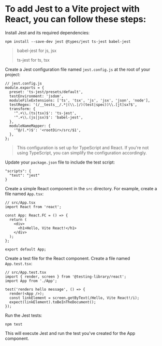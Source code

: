 # To add Jest to a Vite project with React, you can follow these steps:
Install Jest and its required dependencies:    
```
npm install --save-dev jest @types/jest ts-jest babel-jest
```
> babel-jest for js, jsx
> 
> ts-jest for ts, tsx

Create a Jest configuration file named `jest.config.js` at the root of your project:
```
// jest.config.js
module.exports = {
  preset: 'ts-jest/presets/default',
  testEnvironment: 'jsdom',
  moduleFileExtensions: ['ts', 'tsx', 'js', 'jsx', 'json', 'node'],
  testRegex: '(/__tests__/.*|(\\.|/)(test|spec))\\.[jt]sx?$',
  transform: {
    '^.+\\.(ts|tsx)$': 'ts-jest',
    '^.+\\.(js|jsx)$': 'babel-jest',
  },
  moduleNameMapper: {
    '^@/(.*)$': '<rootDir>/src/$1',
  },
};
```
> This configuration is set up for TypeScript and React. If you're not using TypeScript, you can simplify the configuration accordingly.

Update your `package.json` file to include the test script:
```
"scripts": {
  "test": "jest"
}
```
Create a simple React component in the `src` directory. For example, create a file named `App.tsx`:
```
// src/App.tsx
import React from 'react';

const App: React.FC = () => {
  return (
    <div>
      <h1>Hello, Vite React!</h1>
    </div>
  );
};

export default App;
```
Create a test file for the React component. Create a file named `App.test.tsx`:
```
// src/App.test.tsx
import { render, screen } from '@testing-library/react';
import App from './App';

test('renders hello message', () => {
  render(<App />);
  const linkElement = screen.getByText(/Hello, Vite React!/i);
  expect(linkElement).toBeInTheDocument();
});
```
Run the Jest tests:
```
npm test
```
This will execute Jest and run the test you've created for the App component.